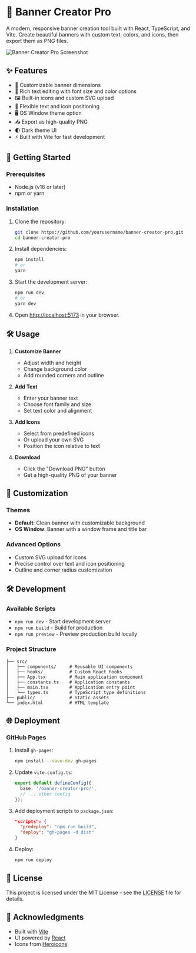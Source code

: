 # 🎨 Banner Creator Pro

A modern, responsive banner creation tool built with React, TypeScript, and Vite. Create beautiful banners with custom text, colors, and icons, then export them as PNG files.

![Banner Creator Pro Screenshot](https://via.placeholder.com/1200x630/161b22/e6edf3?text=Banner+Creator+Pro)

## ✨ Features

- 🎨 Customizable banner dimensions
- 🎨 Rich text editing with font size and color options
- 🖼️ Built-in icons and custom SVG upload
- 🎯 Flexible text and icon positioning
- 🖥️ OS Window theme option
- 📥 Export as high-quality PNG
- 🌓 Dark theme UI
- ⚡ Built with Vite for fast development

## 🚀 Getting Started

### Prerequisites

- Node.js (v16 or later)
- npm or yarn

### Installation

1. Clone the repository:
   ```bash
   git clone https://github.com/yourusername/banner-creator-pro.git
   cd banner-creator-pro
   ```

2. Install dependencies:
   ```bash
   npm install
   # or
   yarn
   ```

3. Start the development server:
   ```bash
   npm run dev
   # or
   yarn dev
   ```

4. Open [http://localhost:5173](http://localhost:5173) in your browser.

## 🛠️ Usage

1. **Customize Banner**
   - Adjust width and height
   - Change background color
   - Add rounded corners and outline

2. **Add Text**
   - Enter your banner text
   - Choose font family and size
   - Set text color and alignment

3. **Add Icons**
   - Select from predefined icons
   - Or upload your own SVG
   - Position the icon relative to text

4. **Download**
   - Click the "Download PNG" button
   - Get a high-quality PNG of your banner

## 🎨 Customization

### Themes
- **Default**: Clean banner with customizable background
- **OS Window**: Banner with a window frame and title bar

### Advanced Options
- Custom SVG upload for icons
- Precise control over text and icon positioning
- Outline and corner radius customization

## 🛠️ Development

### Available Scripts

- `npm run dev` - Start development server
- `npm run build` - Build for production
- `npm run preview` - Preview production build locally

### Project Structure

```
├── src/
│   ├── components/     # Reusable UI components
│   ├── hooks/          # Custom React hooks
│   ├── App.tsx         # Main application component
│   ├── constants.ts    # Application constants
│   ├── main.tsx        # Application entry point
│   └── types.ts        # TypeScript type definitions
├── public/             # Static assets
└── index.html          # HTML template
```

## 🌐 Deployment

### GitHub Pages

1. Install `gh-pages`:
   ```bash
   npm install --save-dev gh-pages
   ```

2. Update `vite.config.ts`:
   ```typescript
   export default defineConfig({
     base: '/banner-creator-pro/',
     // ... other config
   });
   ```

3. Add deployment scripts to `package.json`:
   ```json
   "scripts": {
     "predeploy": "npm run build",
     "deploy": "gh-pages -d dist"
   }
   ```

4. Deploy:
   ```bash
   npm run deploy
   ```

## 📄 License

This project is licensed under the MIT License - see the [LICENSE](LICENSE) file for details.

## 🙏 Acknowledgments

- Built with [Vite](https://vitejs.dev/)
- UI powered by [React](https://reactjs.org/)
- Icons from [Heroicons](https://heroicons.com/)
